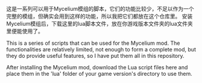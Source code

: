 这是一系列可以用于Mycelium模组的脚本，它们的功能比较少，不足以作为一个完整的模组，但确实会用到这样的功能，所以我把它们都放在这个仓库里。
安装Mycelium模组后，下载这里的lua脚本文件，放在你游戏版本文件夹的lua文件夹里便能使用了。

This is a series of scripts that can be used for the Mycelium mod. The functionalities are relatively limited, not enough to form a complete mod, but they do provide useful features, so I have put them all in this repository.

After installing the Mycelium mod, download the Lua script files here and place them in the 'lua' folder of your game version's directory to use them.